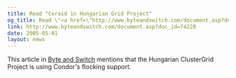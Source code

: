 ```yaml
---
title: Read "Coraid in Hungarian Grid Project"
og_title: Read \"<a href=\"http://www.byteandswitch.com/document.asp?doc_id=74228\">Coraid in Hungarian Grid Project</a>\"
link: http://www.byteandswitch.com/document.asp?doc_id=74228
date: 2005-05-01
layout: news
---
```


 This article in <a href="http://www.byteandswitch.com/">Byte and Switch</a> mentions that the Hungarian ClusterGrid Project is using       Condor's flocking support.
